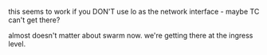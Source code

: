 this seems to work if you DON'T use lo as the network interface - maybe TC can't get there?


almost doesn't matter about swarm now. we're getting there at the ingress level.
